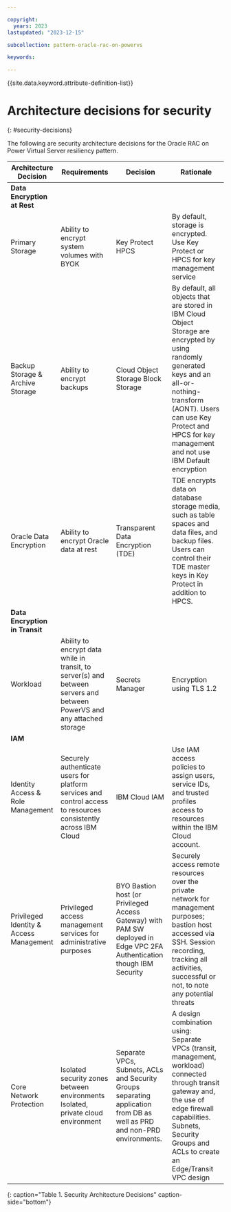 ```yaml
---

copyright:
  years: 2023
lastupdated: "2023-12-15"

subcollection: pattern-oracle-rac-on-powervs

keywords:

---
```


{{site.data.keyword.attribute-definition-list}}

# Architecture decisions for security
{: #security-decisions}

The following are security architecture decisions for the Oracle RAC on Power Virtual Server resiliency pattern.

| **Architecture Decision**                             | **Requirements**                                                                                                        | **Decision**                                                                                                       | **Rationale**                                                                                                                                                                                                                           |
|-----------------------------------------|-------------------------------------------------------------------------------------------------------------------------|--------------------------------------------------------------------------------------------------------------------------|-----------------------------------------------------------------------------------------------------------------------------------------------------------------------------------------------------------------------------------------------------|
| **Data Encryption at Rest**             |                                                                                                                         |                                                                                                                          |                                                                                                                                                                                                                                                     |
| Primary Storage                         | Ability to encrypt system volumes with BYOK                                                                             | Key Protect HPCS                                                                                                         | By default, storage is encrypted. Use Key Protect or HPCS for key management service                                                                                                                                                                |
| Backup Storage & Archive Storage        | Ability to encrypt backups                                                                                              | Cloud Object Storage Block Storage                                                                                       | By default, all objects that are stored in IBM Cloud Object Storage are encrypted by using randomly generated keys and an all-or-nothing-transform (AONT). Users can use Key Protect and HPCS for key management and not use IBM Default encryption |
| Oracle Data Encryption                  | Ability to encrypt Oracle data at rest                                                                                  | Transparent Data Encryption (TDE)                                                                                        | TDE encrypts data on database storage media, such as table spaces and data files, and backup files. Users can control their TDE master keys in Key Protect in addition to HPCS.                                                                     |
| **Data Encryption in Transit**          |                                                                                                                         |                                                                                                                          |                                                                                                                                                                                                                                                     |
| Workload                                | Ability to encrypt data while in transit, to server(s) and between servers and between PowerVS and any attached storage | Secrets Manager                                                                                                          | Encryption using TLS 1.2                                                                                                                                                                                                                            |
| **IAM**                                 |                                                                                                                         |                                                                                                                          |                                                                                                                                                                                                                                                     |
| Identity Access & Role Management       | Securely authenticate users for platform services and control access to resources consistently across IBM Cloud         | IBM Cloud IAM                                                                                                            | Use IAM access policies to assign users, service IDs, and trusted profiles access to resources within the IBM Cloud account.                                                                                                                        |
| Privileged Identity & Access Management | Privileged access management services for administrative purposes                                                       | BYO Bastion host (or Privileged Access Gateway) with PAM SW deployed in Edge VPC  2FA Authentication though IBM Security | Securely access remote resources over the private network for management purposes; bastion host accessed via SSH. Session recording, tracking all activities, successful or not, to note any potential threats                                      |
| Core Network Protection                 | Isolated security zones between environments  Isolated, private cloud environment                                       | Separate VPCs, Subnets, ACLs and Security Groups separating application from DB as well as PRD and non-PRD environments. | A design combination using: Separate VPCs (transit, management, workload) connected through transit gateway and, the use of edge firewall capabilities. Subnets, Security Groups and ACLs to create an Edge/Transit VPC design                      |
{: caption="Table 1. Security Architecture Decisions" caption-side="bottom"}
